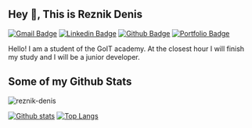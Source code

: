 ## Hey 👋, This is Reznik Denis
[![Gmail Badge](https://img.shields.io/badge/-reznik.d.o12@gmail.com-c14438?style=flat&logo=Gmail&logoColor=white&link=mailto:reznik.d.o12@gmail.com)](mailto:reznik.d.o12@gmail.com) 
[![Linkedin Badge](https://img.shields.io/badge/денис-рєзнік-a178b11b1?style=flat&logo=Linkedin&logoColor=white&link=https://www.linkedin.com/in/денис-рєзнік-a178b11b1/)](https://www.linkedin.com/in/денис-рєзнік-a178b11b1/) [![Github Badge](https://img.shields.io/badge/reznik-denis-grey?style=flat&logo=github&logoColor=white&link=https://github.com/reznik-denis/)](https://www.github.com/reznik-denis/) [![Portfolio Badge](https://img.shields.io/badge/portfolio-web-blue?style=flat&link=https://reznik-denis.github.io/goit-resume//)](https://reznik-denis.github.io/goit-resume//) <p align='left'>Hello! I am a student of the GoIT academy. At the closest hour I will finish my study and I will be a junior developer.</p>
## Some of my Github Stats
<p align=left> <img src=https://komarev.com/ghpvc/?username=reznik-denis alt=reznik-denis /> </p>

[![Github stats](https://github-readme-stats.vercel.app/api?username=reznik-denis&show_icons=true&include_all_commits=true)](https://github.com/reznik-denis/github-readme-stats)
[![Top Langs](https://github-readme-stats.vercel.app/api/top-langs/?username=reznik-denis&layout=compact)](https://github.com/reznik-denis/github-readme-stats)

<!--
**reznik-denis/reznik-denis** is a ✨ _special_ ✨ repository because its `README.md` (this file) appears on your GitHub profile.

Here are some ideas to get you started:

- 🔭 I’m currently working on ...
- 🌱 I’m currently learning ...
- 👯 I’m looking to collaborate on ...
- 🤔 I’m looking for help with ...
- 💬 Ask me about ...
- 📫 How to reach me: ...
- 😄 Pronouns: ...
- ⚡ Fun fact: ...
-->
